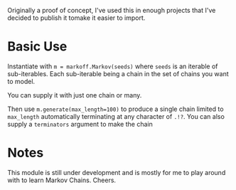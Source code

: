 Originally a proof of concept, I've used this in enough projects that I've decided to publish it tomake it easier to import.

# Basic Use #

Instantiate with `m = markoff.Markov(seeds)` where `seeds` is an iterable of sub-iterables. Each sub-iterable being a chain in the set of chains you want to model.

You can supply it with just one chain or many.

Then use `m.generate(max_length=100)` to produce a single chain limited to `max_length` automatically terminating at any character of `.!?`.
You can also supply a `terminators` argument to make the chain

# Notes #

This module is still under development and is mostly for me to play around with to learn Markov Chains. Cheers.